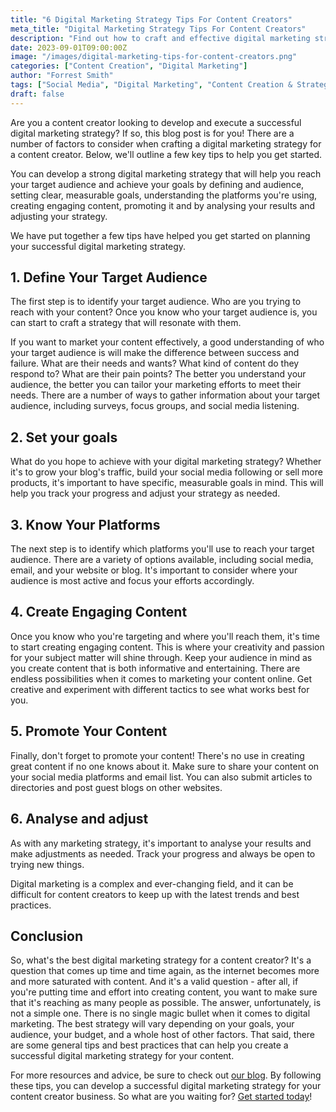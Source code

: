 ```yaml
---
title: "6 Digital Marketing Strategy Tips For Content Creators"
meta_title: "Digital Marketing Strategy Tips For Content Creators"
description: "Find out how to craft and effective digital marketing strategy as a content creator in this insightful blog post."
date: 2023-09-01T09:00:00Z
image: "/images/digital-marketing-tips-for-content-creators.png"
categories: ["Content Creation", "Digital Marketing"]
author: "Forrest Smith"
tags: ["Social Media", "Digital Marketing", "Content Creation & Strategy"]
draft: false
---
```

Are you a content creator looking to develop and execute a successful digital marketing strategy? If so, this blog post is for you! There are a number of factors to consider when crafting a digital marketing strategy for a content creator. Below, we'll outline a few key tips to help you get started.

You can develop a strong digital marketing strategy that will help you reach your target audience and achieve your goals by defining and audience, setting clear, measurable goals, understanding the platforms you're using, creating engaging content, promoting it and by analysing your results and adjusting your strategy.

We have put together a few tips have helped you get started on planning your successful digital marketing strategy.  

## 1. Define Your Target Audience

The first step is to identify your target audience. Who are you trying to reach with your content? Once you know who your target audience is, you can start to craft a strategy that will resonate with them.

If you want to market your content effectively, a good understanding of who your target audience is will make the difference between success and failure. What are their needs and wants? What kind of content do they respond to? What are their pain points? The better you understand your audience, the better you can tailor your marketing efforts to meet their needs. There are a number of ways to gather information about your target audience, including surveys, focus groups, and social media listening.

## 2. Set your goals

What do you hope to achieve with your digital marketing strategy? Whether it's to grow your blog's traffic, build your social media following or sell more products, it's important to have specific, measurable goals in mind. This will help you track your progress and adjust your strategy as needed.

## 3. Know Your Platforms

The next step is to identify which platforms you'll use to reach your target audience. There are a variety of options available, including social media, email, and your website or blog. It's important to consider where your audience is most active and focus your efforts accordingly.

## 4. Create Engaging Content

Once you know who you're targeting and where you'll reach them, it's time to start creating engaging content. This is where your creativity and passion for your subject matter will shine through. Keep your audience in mind as you create content that is both informative and entertaining. There are endless possibilities when it comes to marketing your content online. Get creative and experiment with different tactics to see what works best for you.

## 5. Promote Your Content  

Finally, don't forget to promote your content! There's no use in creating great content if no one knows about it. Make sure to share your content on your social media platforms and email list. You can also submit articles to directories and post guest blogs on other websites. 

## 6. Analyse and adjust

As with any marketing strategy, it's important to analyse your results and make adjustments as needed. Track your progress and always be open to trying new things. 

Digital marketing is a complex and ever-changing field, and it can be difficult for content creators to keep up with the latest trends and best practices. 

## Conclusion

So, what's the best digital marketing strategy for a content creator? It's a question that comes up time and time again, as the internet becomes more and more saturated with content. And it's a valid question - after all, if you're putting time and effort into creating content, you want to make sure that it's reaching as many people as possible. The answer, unfortunately, is not a simple one. There is no single magic bullet when it comes to digital marketing. The best strategy will vary depending on your goals, your audience, your budget, and a whole host of other factors. That said, there are some general tips and best practices that can help you create a successful digital marketing strategy for your content.  

For more resources and advice, be sure to check out [our blog](https://essentialmillennial.com/blog/). By following these tips, you can develop a successful digital marketing strategy for your content creator business. So what are you waiting for? [Get started today](https://essentialmillennial.com/services)!